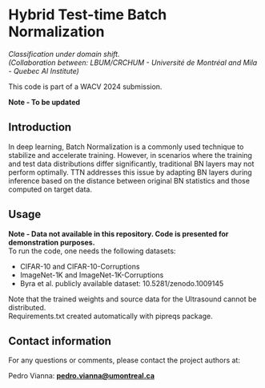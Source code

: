 # Hybrid Test-time Batch Normalization

_Classification under domain shift._  
_(Collaboration between: LBUM/CRCHUM - Université de Montréal and Mila - Quebec AI Institute)_  

This code is part of a WACV 2024 submission.  

**Note  - To be updated**  

## Introduction
In deep learning, Batch Normalization is a commonly used technique to stabilize and accelerate training. However, in scenarios where the training and test data distributions differ significantly, traditional BN layers may not perform optimally. TTN addresses this issue by adapting BN layers during inference based on the distance between original BN statistics and those computed on target data.

## Usage
**Note  - Data not available in this repository. Code is presented for demonstration purposes.**  
To run the code, one needs the following datasets:  
- CIFAR-10 and CIFAR-10-Corruptions  
- ImageNet-1K and ImageNet-1K-Corruptions  
- Byra et al. publicly available dataset: 10.5281/zenodo.1009145  

  
Note that the trained weights and source data for the Ultrasound cannot be distributed.  
Requirements.txt created automatically with pipreqs package.

## Contact information
For any questions or comments, please contact the project authors at:

Pedro Vianna: **pedro.vianna@umontreal.ca**  
